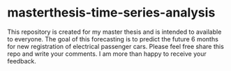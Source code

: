 # masterthesis-time-series-analysis
This repository is created for my master thesis and is intended to available to everyone. The goal of this forecasting is to predict the future 6 months for new registration of electrical passenger cars. Please feel free share this repo and write your comments. I am more than happy to receive your feedback.
